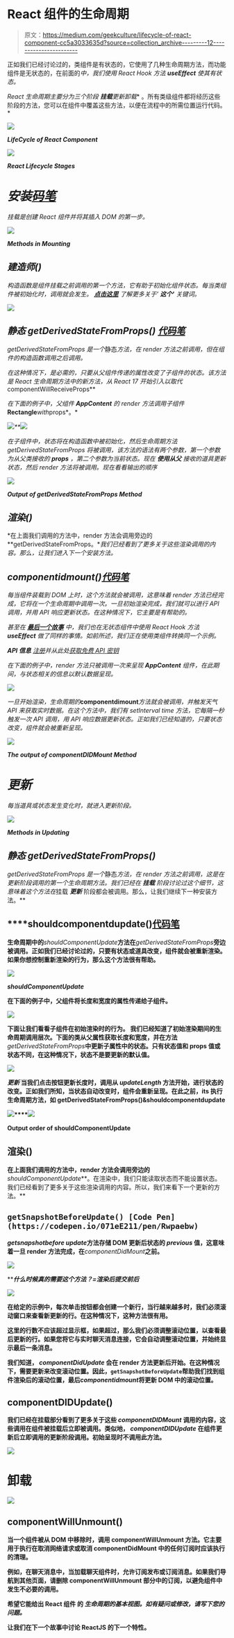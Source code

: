 # React 组件的生命周期

> 原文：<https://medium.com/geekculture/lifecycle-of-react-component-cc5a3033635d?source=collection_archive---------12----------------------->

正如我们已经讨论过的，类组件是有状态的，它使用了几种生命周期方法，而功能组件是无状态的，在前面的[](/geekculture/state-in-react-b228c8c47a7d)*中，我们使用 React Hook 方法 ***useEffect*** 使其有状态。*

*React 生命周期主要分为三个阶段 ***挂载**更新**卸载*** 。所有类级组件都将经历这些阶段的方法，您可以在组件中覆盖这些方法，以便在流程中的所需位置运行代码。*

*![](img/cd2e56be04f6e05fdb01fdcecfca4eab.png)*

***LifeCycle of React Component***

*![](img/443dbd6e256c6b5c0719e0acb453affb.png)*

***React Lifecycle Stages***

# *安装[码笔](https://codepen.io/071eE211/pen/bGqEwvg)*

*挂载是创建 React 组件并将其插入 DOM 的第一步。*

*![](img/0d6540391f5cfb47d08f3b42a1bb2279.png)*

***Methods in Mounting***

## ***建造师()***

*构造函数是组件挂载之前调用的第一个方法，它有助于初始化组件状态。每当类组件被初始化时，调用就会发生。 [**点击这里**](https://svignesh90-vs.medium.com/how-the-value-of-this-keyword-differs-in-arrow-vs-normal-function-9a124aec59a7) 了解更多关于' ***这个'*** 关键词。*

*![](img/e87b5154a4e2defe6e19177936dd3d69.png)*

## *静态 getDerivedStateFromProps() [代码笔](https://codepen.io/071eE211/pen/bGqEwvg)*

*getDerivedStateFromProps 是一个*静态*方法，在 render 方法之前调用，但在组件的构造函数调用之后调用。*

*在这种情况下，*是必需的，只要从父组件传递的属性改变了子组件*的状态。该方法是 React 生命周期方法中的新方法，从 React 17 开始引入以取代*componentWillReceiveProps**

*在下面的例子中，父组件 ***AppContent*** 的 render 方法调用子组件***Rectangle***with*props*。*

*![](img/d6bd2a4201e18cddd7e73e5aab9468d0.png)**![](img/6cf60d72ba79a573fa69735f9a9655b0.png)*

*在子组件中，状态将在构造函数中被初始化，然后生命周期方法 getDerivedStateFromProps 将被调用，该方法的语法有两个参数，第一个参数为从父类接收的 ***props*** ，第二个参数为当前状态。现在 ***使用从父*** 接收的道具更新状态，然后 render 方法将被调用。现在看看输出的顺序*

*![](img/8bc930f587173ec19db1775d9d0cb2f0.png)*

***Output of getDerivedStateFromProps Method***

## *渲染()*

*在上面我们调用的方法中，render 方法会调用旁边的 **getDerivedStateFromProps。**我们已经看到了更多关于这些渲染调用的内容。那么，让我们进入下一个安装方法。*

## *componentidmount()[代码笔](https://codepen.io/071eE211/pen/RwprMaM)*

*每当组件装载到 DOM 上时，这个方法就会被调用，这意味着 render 方法已经完成，它将在一个生命周期中调用一次。一旦初始渲染完成，我们就可以进行 API 调用，并用 API 响应更新状态。在这种情况下，它主要是有帮助的。*

*甚至在 [***最后一个故事***](/geekculture/state-in-react-b228c8c47a7d) 中，我们也在无状态组件中使用 React Hook 方法 ***useEffect*** 做了同样的事情。如前所述，我们正在使用类组件转换同一个示例。*

***API 信息** [注册](http://home.openweathermap.org/)并从此处[获取免费 API 密钥](https://home.openweathermap.org/api_keys)*

*在下面的例子中，render 方法只被调用一次来呈现 ***AppContent*** 组件，在此期间，与状态相关的信息以默认数据呈现。*

*![](img/ca71ac6f701d6fefdb2cca2e52a8129f.png)*

*一旦开始渲染，生命周期的***componentdimount***方法就会被调用，并触发天气 API 来获取实时数据。在这个方法中，我们有 setInterval time 方法，它每隔一秒触发一次 API 调用，用 API 响应数据更新状态。正如我们已经知道的，只要状态改变，组件就会被重新呈现。*

*![](img/c7d775ecc8381104e9172ce789392af4.png)*

***The output of componentDIDMount Method***

# ***更新***

*每当道具或状态发生变化时，就进入更新阶段。*

*![](img/f760caff0e524d83637afa933b2a2f36.png)*

***Methods in Updating***

## *静态 getDerivedStateFromProps()*

*getDerivedStateFromProps 是一个*静态*方法，在 render 方法之前调用，这是在更新阶段调用的第一个生命周期方法。我们已经在 ***挂载*** 阶段讨论过这个细节，这意味着这个方法在*挂载 ***更新*** 阶段都会被调用。那么，让我们继续下一种安装方法。**

## ****shouldcomponentdupdate()**[**代码笔**](https://codepen.io/071eE211/pen/NWpNXJb)**

**生命周期中的***shouldComponentUpdate***方法在***getDerivedStateFromProps***旁边被调用。正如我们已经讨论过的，只要有状态或道具改变，组件就会被重新渲染。如果你想控制重新渲染的行为，那么这个方法很有帮助。**

**![](img/86e971a9f562b9169e185fc7396b7e5c.png)**

*****shouldComponentUpdate*****

**在下面的例子中，父组件将长度和宽度的属性传递给子组件。**

**![](img/dc4091442b22692a38872db21e16fcd3.png)**

**下面让我们看看子组件在初始渲染时的行为。
我们已经知道了初始渲染期间的生命周期调用层次。下面的类从父属性获取长度和宽度，并在方法***getDerivedStateFromProps***中更新子属性中的状态。只有状态值和 props 值或状态不同，在这种情况下，状态不是要更新的默认值。**

**![](img/622e95544b2e8d6dbc01bf5c72751961.png)**

*****更新*** 当我们点击按钮更新长度时，调用从 *updateLength* 方法开始，进行状态的改变。正如我们所知，当状态自动改变时，组件会重新呈现。在此之前，its 执行生命周期方法，如 getDerivedStateFromProps()&shouldcomponentdupdate**

**![](img/de6a8b56073faa34b3570400a0b9653a.png)****![](img/ee63960e9b3db7650a232d55a19c575a.png)**

****Output order of shouldComponentUpdate****

## **渲染()**

**在上面我们调用的方法中，render 方法会调用旁边的***shouldComponentUpdate***。在渲染中，我们只能读取状态而不能设置状态。我们已经看到了更多关于这些渲染调用的内容。所以，我们来看下一个更新的方法。**

## **`getSnapshotBeforeUpdate() [Code Pen](https://codepen.io/071eE211/pen/Rwpaebw)`**

***getsnapshotbefore update*方法存储 DOM 更新后状态的 *previous* 值，这意味着一旦 render 方法完成，在***componentDidMount***之前。**

**![](img/9cb7bc0acd2e822e139442b9b4ccc395.png)**

*****什么时候真的需要这个方法？=渲染后提交前*后****

**![](img/f5d491372d506242350d3bb58efa2d6b.png)**

**在给定的示例中，每次单击按钮都会创建一个新行，当行越来越多时，我们必须滚动窗口来查看新更新的行。在这种情况下，这种方法很有用。**

**这里的行数不应该超过显示框，如果超过，那么我们必须调整滚动位置，以查看最后更新的行。如果您将它与实时聊天消息连接，它会自动调整滚动位置，并始终显示最后一条消息。**

**我们知道， *componentDidUpdate* 会在 render 方法更新后开始。在这种情况下，需要更新来改变滚动位置。因此，`getSnapshotBeforeUpdate`帮助我们找到组件渲染后的滚动位置，最后*componentidmount*将更新 DOM 中的滚动位置。**

## **componentDIDUpdate()**

**我们已经在挂载部分看到了更多关于这些 *componentDIDMount* 调用的内容，这些调用在组件被挂载后立即被调用。类似地， *componentDIDUpdate* 在组件更新后立即调用的更新阶段调用。初始呈现时不调用此方法。**

**![](img/037b2e4d71a247825d0fd88c0375a4b2.png)**

# ****卸载****

**![](img/ed9937ca021b4a924af30ab72062bcbe.png)**

## **componentWillUnmount()**

**当一个组件被从 DOM 中移除时，调用 componentWillUnmount 方法。它主要用于执行在取消网络请求或取消 componentDidMount 中的任何订阅时应该执行的清理。**

**例如，在聊天消息中，当加载聊天组件时，允许订阅发布或订阅消息。如果我们导航到其他页面，请删除 componentWillUnmount 部分中的订阅，以避免组件中发生不必要的调用。**

**希望它能给出 React 组件 的 ***生命周期的基本视图。如有疑问或修改，请写下您的问题。*****

**让我们在下一个故事中讨论 ReactJS 的下一个特性。**